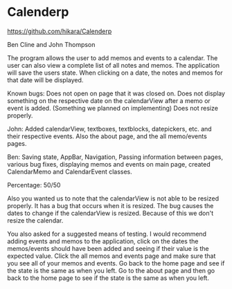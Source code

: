 # Calenderp

https://github.com/hikara/Calenderp

Ben Cline and John Thompson

The program allows the user to add memos and events to a calendar. The user can also view a complete list of all 
notes and memos. The application will save the users state. When clicking on a date, the notes and memos for that
date will be displayed.

Known bugs:
Does not open on page that it was closed on.
Does not display something on the respective date on the calendarView after a memo or event is added. (Something 
we planned on implementing)
Does not resize properly.

John:
Added calendarView, textboxes, textblocks, datepickers, etc. and their respective events. Also the about page, 
and the all memo/events pages.

Ben:
Saving state, AppBar, Navigation, Passing information between pages, various bug fixes, displaying memos and
events on main page, created CalendarMemo and CalendarEvent classes.

Percentage: 50/50

Also you wanted us to note that the calendarView is not able to be resized properly. It has a bug that occurs when
it is resized. The bug causes the dates to change if the calendarView is resized. Because of this we don't resize
the calendar.

You also asked for a suggested means of testing. I would recommend adding events and memos to the application, 
click on the dates the memos/events should have been added and seeing if their value is the expected value.
Click the all memos and events page and make sure that you see all of your memos and events. Go back to the home
page and see if the state is the same as when you left. Go to the about page and then go back to the home page to 
see if the state is the same as when you left.
